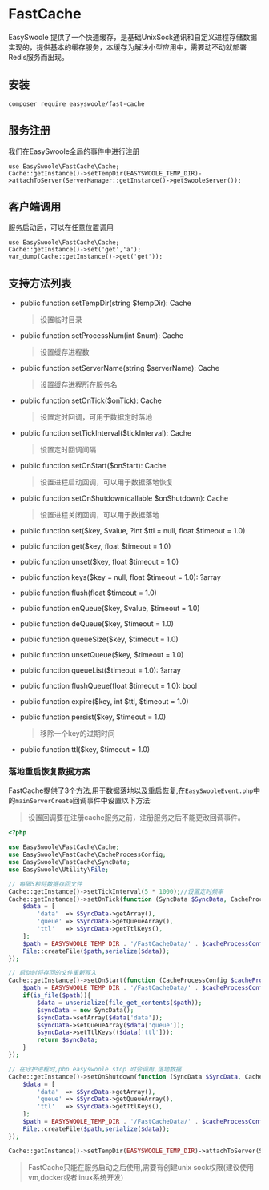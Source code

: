 
# FastCache
EasySwoole 提供了一个快速缓存，是基础UnixSock通讯和自定义进程存储数据实现的，提供基本的缓存服务，本缓存为解决小型应用中，需要动不动就部署Redis服务而出现。

## 安装
```
composer require easyswoole/fast-cache
```
## 服务注册

我们在EasySwoole全局的事件中进行注册
```
use EasySwoole\FastCache\Cache;
Cache::getInstance()->setTempDir(EASYSWOOLE_TEMP_DIR)->attachToServer(ServerManager::getInstance()->getSwooleServer());
```

## 客户端调用
服务启动后，可以在任意位置调用
```
use EasySwoole\FastCache\Cache;
Cache::getInstance()->set('get','a');
var_dump(Cache::getInstance()->get('get'));
```

## 支持方法列表
- public function setTempDir(string $tempDir): Cache
    > 设置临时目录
    
- public function setProcessNum(int $num): Cache
    > 设置缓存进程数
    
- public function setServerName(string $serverName): Cache
    > 设置缓存进程所在服务名
    
- public function setOnTick($onTick): Cache
    > 设置定时回调，可用于数据定时落地
    
- public function setTickInterval($tickInterval): Cache
    > 设置定时回调间隔
    
- public function setOnStart($onStart): Cache
    > 设置进程启动回调，可以用于数据落地恢复
    
- public function setOnShutdown(callable $onShutdown): Cache
    > 设置进程关闭回调，可以用于数据落地
    
- public function set($key, $value, ?int $ttl = null, float $timeout = 1.0)
- public function get($key, float $timeout = 1.0)
- public function unset($key, float $timeout = 1.0)
- public function keys($key = null, float $timeout = 1.0): ?array
- public function flush(float $timeout = 1.0)
- public function enQueue($key, $value, $timeout = 1.0)
- public function deQueue($key, $timeout = 1.0)
- public function queueSize($key, $timeout = 1.0)
- public function unsetQueue($key, $timeout = 1.0)
- public function queueList($timeout = 1.0): ?array
- public function flushQueue(float $timeout = 1.0): bool
- public function expire($key, int $ttl, $timeout = 1.0)
- public function persist($key, $timeout = 1.0)
    > 移除一个key的过期时间
        
- public function ttl($key, $timeout = 1.0)




### 落地重启恢复数据方案

FastCache提供了3个方法,用于数据落地以及重启恢复,在`EasySwooleEvent.php`中的`mainServerCreate`回调事件中设置以下方法:

> 设置回调要在注册cache服务之前，注册服务之后不能更改回调事件。 

```php
<?php

use EasySwoole\FastCache\Cache;
use EasySwoole\FastCache\CacheProcessConfig;
use EasySwoole\FastCache\SyncData;
use EasySwoole\Utility\File;

// 每隔5秒将数据存回文件
Cache::getInstance()->setTickInterval(5 * 1000);//设置定时频率
Cache::getInstance()->setOnTick(function (SyncData $SyncData, CacheProcessConfig $cacheProcessConfig) {
    $data = [
        'data'  => $SyncData->getArray(),
        'queue' => $SyncData->getQueueArray(),
        'ttl'   => $SyncData->getTtlKeys(),
    ];
    $path = EASYSWOOLE_TEMP_DIR . '/FastCacheData/' . $cacheProcessConfig->getProcessName();
    File::createFile($path,serialize($data));
});

// 启动时将存回的文件重新写入
Cache::getInstance()->setOnStart(function (CacheProcessConfig $cacheProcessConfig) {
    $path = EASYSWOOLE_TEMP_DIR . '/FastCacheData/' . $cacheProcessConfig->getProcessName();
    if(is_file($path)){
        $data = unserialize(file_get_contents($path));
        $syncData = new SyncData();
        $syncData->setArray($data['data']);
        $syncData->setQueueArray($data['queue']);
        $syncData->setTtlKeys(($data['ttl']));
        return $syncData;
    }
});

// 在守护进程时,php easyswoole stop 时会调用,落地数据
Cache::getInstance()->setOnShutdown(function (SyncData $SyncData, CacheProcessConfig $cacheProcessConfig) {
    $data = [
        'data'  => $SyncData->getArray(),
        'queue' => $SyncData->getQueueArray(),
        'ttl'   => $SyncData->getTtlKeys(),
    ];
    $path = EASYSWOOLE_TEMP_DIR . '/FastCacheData/' . $cacheProcessConfig->getProcessName();
    File::createFile($path,serialize($data));
});

Cache::getInstance()->setTempDir(EASYSWOOLE_TEMP_DIR)->attachToServer(ServerManager::getInstance()->getSwooleServer());

```


> FastCache只能在服务启动之后使用,需要有创建unix sock权限(建议使用vm,docker或者linux系统开发)